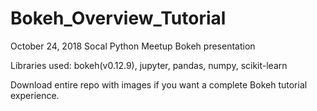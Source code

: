 # Bokeh_Overview_Tutorial
October 24, 2018 Socal Python Meetup Bokeh presentation

Libraries used: bokeh(v0.12.9), jupyter, pandas, numpy, scikit-learn

Download entire repo with images if you want a complete Bokeh tutorial experience.
